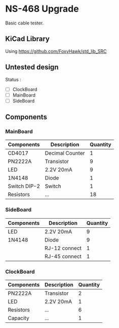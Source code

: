 # NS-468 Upgrade

Basic cable tester.

## KiCad Library

Using https://github.com/FoxyHawk/std_lib_SRC

## Untested design

Status :
- [ ] ClockBoard
- [ ] MainBoard
- [ ] SideBoard

## Components

### MainBoard

| Components   | Description     | Quantity |
| ----------   | -----------     | -------- |
| CD4017       | Decimal Counter | 1        |
| PN2222A      | Transistor      | 9        |
| LED          | 2.2V 20mA       | 9        |
| 1N4148       | Diode           | 1        |
| Switch DIP-2 | Switch          | 1        |
| Resistors    | ...             | 18       |

### SideBoard

| Components | Description   | Quantity |
| ---------- | -----------   | -------- |
| LED        | 2.2V 20mA     | 9        |
| 1N4148     | Diode         | 9        |
|            | RJ-12 connect | 1        |
|            | RJ-45 connect | 1        |

### ClockBoard

| Components | Description | Quantity |
| ---------- | ----------- | -------- |
| PN2222A    | Transistor  | 2        |
| LED        | 2.2V 20mA   | 1        |
| Resistors  | ...         | 6        |
| Capacity   | ...         | 1        |
